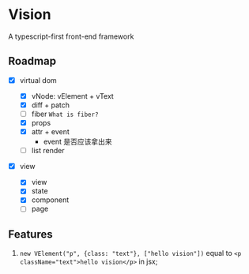 # Vision

A typescript-first front-end framework

## Roadmap

- [x] virtual dom

  - [x] vNode: vElement + vText
  - [x] diff + patch
  - [ ] fiber `What is fiber?`
  - [x] props
  - [x] attr + event
    - event 是否应该拿出来
  - [ ] list render

- [x] view
  - [x] view
  - [x] state
  - [x] component
  - [ ] page

## Features

1. `new VElement("p", {class: "text"}, ["hello vision"])` equal to `<p className="text">hello vision</p>` in jsx;
